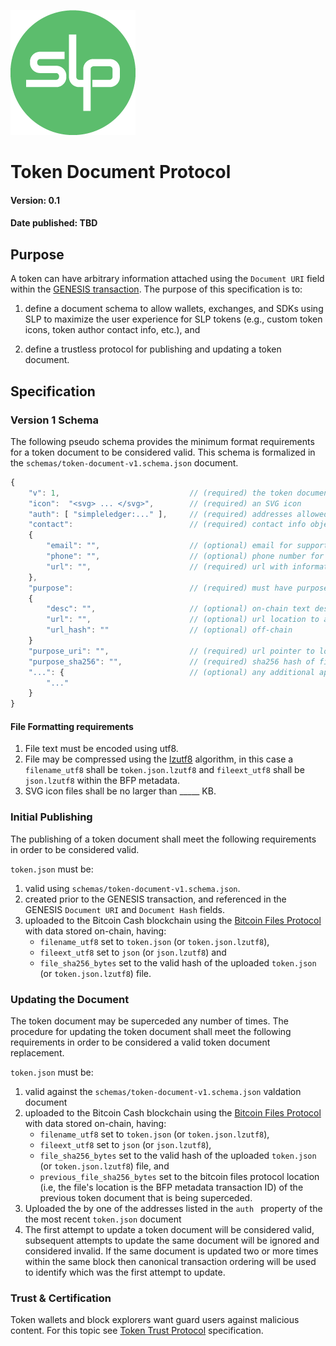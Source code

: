 ![Simple Ledger Protocol](images/SLP-logo-solid-200.png)



# Token Document Protocol

#### Version: 0.1
#### Date published: TBD

## Purpose

A token can have arbitrary information attached using the `Document URI` field within the [GENESIS transaction](https://github.com/simpleledger/slp-specifications/blob/master/slp-token-type-1.md#genesis---token-genesis-transaction).  The purpose of this specification is to:

1. define a document schema to allow wallets, exchanges, and SDKs using SLP to maximize the user experience for SLP tokens (e.g., custom token icons, token author contact info, etc.), and

2. define a trustless protocol for publishing and updating a token document.

## Specification

### Version 1 Schema

The following pseudo schema provides the minimum format requirements for a token document to be considered valid. This schema is formalized in the `schemas/token-document-v1.schema.json` document.

```js
{
    "v": 1,                             // (required) the token document schema version
    "icon":  "<svg> ... </svg>",        // (required) an SVG icon
    "auth": [ "simpleledger:..." ],     // (required) addresses allowed to replace this document
    "contact":                          // (required) contact info object
    {                              
        "email": "",                    // (optional) email for support
        "phone": "",                    // (optional) phone number for support
        "url": "",                      // (required) url with information about the token issuer
    },
    "purpose":                          // (required) must have purpose uploaded in either 'desc' or 'url'
    {
        "desc": "",                     // (optional) on-chain text description of purpose and disclaimers
        "url": "",                      // (optional) url location to a file containing purpose and disclaimers (must use 'url_hash' field)
        "url_hash": ""                  // (optional) off-chain 
    }
    "purpose_uri": "",                  // (required) url pointer to location of a file containing token's purpose and disclaimers
    "purpose_sha256": "",               // (required) sha256 hash of file at 'desc_uri'
    "...": {                            // (optional) any additional app specific data
        "..."                         
    }
}
```

#### File Formatting requirements
1) File text must be encoded using utf8.
2) File may be compressed using the [lzutf8](https://github.com/rotemdan/lzutf8.js) algorithm, in this case a `filename_utf8` shall be `token.json.lzutf8` and `fileext_utf8` shall be `json.lzutf8` within the BFP metadata.
3) SVG icon files shall be no larger than _____ KB.

### Initial Publishing

The publishing of a token document shall meet the following requirements in order to be considered valid.

`token.json` must be: 

1. valid using `schemas/token-document-v1.schema.json`.
2. created prior to the GENESIS transaction, and referenced in the GENESIS `Document URI` and `Document Hash` fields.
3. uploaded to the Bitcoin Cash blockchain using the [Bitcoin Files Protocol](https://github.com/simpleledger/slp-specifications/blob/master/bitcoinfiles.md) with data stored on-chain, having:
    - `filename_utf8` set to `token.json` (or `token.json.lzutf8`), 
    - `fileext_utf8` set to `json` (or `json.lzutf8`) and 
    - `file_sha256_bytes` set to the valid hash of the uploaded `token.json` (or `token.json.lzutf8`) file.

### Updating the Document

The token document may be superceded any number of times.  The procedure for updating the token document shall meet the following requirements in order to be considered a valid token document replacement.

`token.json` must be:

1. valid against the `schemas/token-document-v1.schema.json` valdation document
2. uploaded to the Bitcoin Cash blockchain using the [Bitcoin Files Protocol](https://github.com/simpleledger/slp-specifications/blob/master/bitcoinfiles.md) with data stored on-chain, having: 
    - `filename_utf8` set to `token.json` (or `token.json.lzutf8`),  
    - `fileext_utf8` set to `json` (or `json.lzutf8`), 
    - `file_sha256_bytes` set to the valid hash of the uploaded `token.json` (or `token.json.lzutf8`) file, and 
    - `previous_file_sha256_bytes` set to the bitcoin files protocol location (i.e, the file's location is the BFP metadata transaction ID) of the previous token document that is being superceded.
3. Uploaded the by one of the addresses listed in the `auth ` property of the the most recent `token.json` document
4. The first attempt to update a token document will be considered valid, subsequent attempts to update the same document will be ignored and considered invalid.  If the same document is updated two or more times within the same block then canonical transaction ordering will be used to identify which was the first attempt to update.

### Trust & Certification

Token wallets and block explorers want guard users against malicious content.  For this topic see [Token Trust Protocol](https://github.com/simpleledger/slp-specifications/blob/token-documents/slp-token-trust.md) specification.